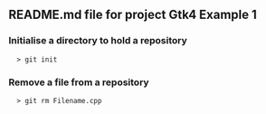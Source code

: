 ## README.md file for project Gtk4 Example 1


### Initialise a directory to hold a repository
```
  > git init
```


### Remove a file from a repository
```
  > git rm Filename.cpp
```
